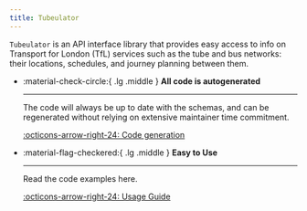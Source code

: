 ```yaml
---
title: Tubeulator
---
```


`Tubeulator` is an API interface library that provides easy access to info on Transport for London
(TfL) services such as the tube and bus networks: their locations, schedules, and journey planning
between them.

<div class="grid cards" markdown>

-   :material-check-circle:{ .lg .middle } __All code is autogenerated__

    ---

    The code will always be up to date with the schemas, and can be regenerated without relying on
    extensive maintainer time commitment.

    [:octicons-arrow-right-24: Code generation](code_generation.md)

-   :material-flag-checkered:{ .lg .middle } __Easy to Use__

    ---

    Read the code examples here.

    [:octicons-arrow-right-24: Usage Guide](usage/index.md)

</div>
